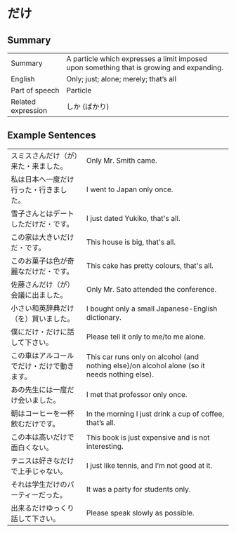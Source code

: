 # だけ

## Summary

<table><tr>   <td>Summary</td>   <td>A particle which expresses a limit imposed upon something that is growing and expanding.</td></tr><tr>   <td>English</td>   <td>Only; just; alone; merely; that’s all</td></tr><tr>   <td>Part of speech</td>   <td>Particle</td></tr><tr>   <td>Related expression</td>   <td>しか (ばかり)</td></tr></table>

## Example Sentences

<table><tr>   <td>スミスさんだけ（が）来た・来ました。</td>   <td>Only Mr. Smith came.</td></tr><tr>   <td>私は日本へ一度だけ行った・行きました。</td>   <td>I went to Japan only once.</td></tr><tr>   <td>雪子さんとはデートしただけだ・です。</td>   <td>I just dated Yukiko, that's all.</td></tr><tr>   <td>この家は大きいだけだ・です。</td>   <td>This house is big, that's all.</td></tr><tr>   <td>このお菓子は色が奇麗なだけだ・です。</td>   <td>This cake has pretty colours, that's all.</td></tr><tr>   <td>佐藤さんだけ（が）会議に出ました。</td>   <td>Only Mr. Sato attended the conference.</td></tr><tr>   <td>小さい和英辞典だけ（を）買いました。</td>   <td>I bought only a small Japanese-English dictionary.</td></tr><tr>   <td>僕にだけ・だけに話して下さい。</td>   <td>Please tell it only to me/to me alone.</td></tr><tr>   <td>この車はアルコールでだけ・だけで動きます。</td>   <td>This car runs only on alcohol (and nothing else)/on alcohol alone (so it needs nothing else).</td></tr><tr>   <td>あの先生には一度だけ会いました。</td>   <td>I met that professor only once.</td></tr><tr>   <td>朝はコーヒーを一杯飲むだけです。</td>   <td>In the morning I just drink a cup of coffee, that’s all.</td></tr><tr>   <td>この本は高いだけで面白くない。</td>   <td>This book is just expensive and is not interesting.</td></tr><tr>   <td>テニスは好きなだけで上手じゃない。</td>   <td>I just like tennis, and I’m not good at it.</td></tr><tr>   <td>それは学生だけのパーティーだった。</td>   <td>It was a party for students only.</td></tr><tr>   <td>出来るだけゆっくり話して下さい。</td>   <td>Please speak slowly as possible.</td></tr></table>

